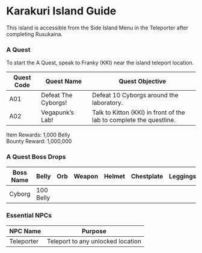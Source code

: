 # Karakuri Island Guide

This island is accessible from the Side Island Menu in the Teleporter after completing Rusukaina.

### A Quest

To start the A Quest, speak to Franky (KKI) near the island teleport location.

| Quest Code| Quest Name            | Quest Objective|
|-----------|-----------            |-----------|
| A01       | Defeat The Cyborgs!   |Defeat 10 Cyborgs around the laboratory.|
| A02       | Vegapunk’s Lab!       |Talk to Kitton (KKI) in front of the lab to complete the questline.|

Item Rewards: 1,000 Belly<br>
Bounty Reward: 1,000,000

### A Quest Boss Drops

| Boss Name | Belly      | Orb       | Weapon    | Helmet    | Chestplate | Leggings  | Boots     | Other     |
|-----------|----------- |-----------|-----------|-----------|----------- |-----------|-----------|-----------|
| Cyborg    | 100 Belly  |           |           |           |            |           |           |           |

### Essential NPCs

| NPC Name              | Purpose                                   |
|-------------          |-----------                                |
| Teleporter            | Teleport to any unlocked location         |
